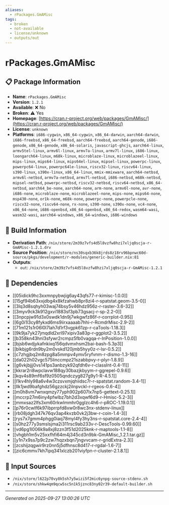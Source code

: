 ```yaml
---
aliases:
  - rPackages.GmAMisc
tags:
  - broken
  - not-available
  - license/unknown
  - outputs/out
---
```


# rPackages.GmAMisc

## 📋 Package Information

- **Name**: `rPackages.GmAMisc`
- **Version**: `1.2.1`
- **Available**: ❌ No
- **Broken**: ⚠️ Yes
- **Homepage**: [https://cran.r-project.org/web/packages/GmAMisc/](https://cran.r-project.org/web/packages/GmAMisc/)
- **License**: `unknown`
- **Platforms**: `i686-cygwin`, `x86_64-cygwin`, `x86_64-darwin`, `aarch64-darwin`, `i686-freebsd`, `x86_64-freebsd`, `aarch64-freebsd`, `aarch64-genode`, `i686-genode`, `x86_64-genode`, `x86_64-solaris`, `javascript-ghcjs`, `aarch64-linux`, `armv5tel-linux`, `armv6l-linux`, `armv7a-linux`, `armv7l-linux`, `i686-linux`, `loongarch64-linux`, `m68k-linux`, `microblaze-linux`, `microblazeel-linux`, `mips-linux`, `mips64-linux`, `mips64el-linux`, `mipsel-linux`, `powerpc-linux`, `powerpc64-linux`, `powerpc64le-linux`, `riscv32-linux`, `riscv64-linux`, `s390-linux`, `s390x-linux`, `x86_64-linux`, `mmix-mmixware`, `aarch64-netbsd`, `armv6l-netbsd`, `armv7a-netbsd`, `armv7l-netbsd`, `i686-netbsd`, `m68k-netbsd`, `mipsel-netbsd`, `powerpc-netbsd`, `riscv32-netbsd`, `riscv64-netbsd`, `x86_64-netbsd`, `aarch64_be-none`, `aarch64-none`, `arm-none`, `armv6l-none`, `avr-none`, `i686-none`, `microblaze-none`, `microblazeel-none`, `mips-none`, `mips64-none`, `msp430-none`, `or1k-none`, `m68k-none`, `powerpc-none`, `powerpcle-none`, `riscv32-none`, `riscv64-none`, `rx-none`, `s390-none`, `s390x-none`, `vc4-none`, `x86_64-none`, `i686-openbsd`, `x86_64-openbsd`, `x86_64-redox`, `wasm64-wasi`, `wasm32-wasi`, `aarch64-windows`, `x86_64-windows`, `i686-windows`

## 🔧 Build Information

- **Derivation Path**: `/nix/store/2m39z7vfs4d5l8vzfw8hzi7xljq0scja-r-GmAMisc-1.2.1.drv`
- **Source Position**: `/nix/store/ns30sqxb36k8jrds8z18rv96bpnwc60d-source/pkgs/development/r-modules/generic-builder.nix:81`
- **Outputs**:
  - `out`:  `/nix/store/2m39z7vfs4d5l8vzfw8hzi7xljq0scja-r-GmAMisc-1.2.1`

## 🔗 Dependencies

- [[05idick9hc3xxmnpybwjig6ay43qfs77-r-kimisc-1.0.0]]
- [[15gf94b63xxjdbg4x8kfzahwb8pr8zi4-r-spatstat.geom-3.5-0]]
- [[3lq3d8sqhyh03waj74bsy5v46hdz956z-r-raster-3.6-32]]
- [[3myv9ck3k912gxvi1883sf3pb73gsacj-r-sp-2.2-0]]
- [[3npcpjw91d3x0swdk1dn9j7wkgwfz86f-r-corrplot-0.95]]
- [[6g0i1l3cy8fykxd6ms9iirxaaaab7hhi-r-RcmdrMisc-2.9-2]]
- [[71m121s1r06l0l7lah7d1rf3vgpk61zp-r-caTools-1.18.3]]
- [[9k9ja7yk27jmqdld2xrl97xipiv3a83p-r-ggplot2-3.5.2]]
- [[b358kn43hnl3sfywr2rcmpz5fb0vagqa-r-InPosition-1.0.0]]
- [[bjsb6wdjykafnkixq156qdvmxhsm2bai-bash-5.3p3]]
- [[blkbjg6rdn9by2m0vskd120jmb5hyy0z-r-lsr-0.5.2]]
- [[c7zhgjbq2m8zpg8a5mmpv4ymv5ryfvnm-r-dismo-1.3-16]]
- [[da022h02vgc575linccmpz21szabbpvy-r-plyr-1.8.9]]
- [[g6vkjbjjj0vs141ps3anbzyk92qfdh6v-r-classInt-0.4-11]]
- [[kkrar2ri8wpclavw188qy30bazjkbyym-r-ggrepel-0.9.6]]
- [[kqv4s89mf6sf9z0505qndczyg827g9y1-R-4.5.1]]
- [[l1kv4hly98a6v4w3czsvxmjqhiidsc7r-r-spatstat.random-3.4-1]]
- [[llk1jwd9bafghdz56gzzckj2ilnpvckl-r-rgeos-0.6-4]]
- [[m0h8vm7wnxqmzy77yph902p607lx7np5-gettext-0.25.1]]
- [[mccrp27m6iny4pfwlbz7bh2d3xqwf6d9-r-Hmisc-5.2-3]]
- [[mmxsaz2lfs3xm60rkwlmmhr0gglzc4h6-r-pROC-1.19.0.1]]
- [[p76r0cwlf6k97ibprrpfd8xw0r8wc3nx-stdenv-linux]]
- [[rb08jdgh347k76qv3ap4kvzb0vk2j3bw-r-coin-1.4-3]]
- [[rys7x7gmm4phgg0iaq78myl4fy3hy3ns-r-spatstat.core-2.4-4]]
- [[s0hz277y3smslsjma2i311rsc9ab233v-r-DescTools-0.99.60]]
- [[vd6pg1l006k9a8xj8zzn3f51d2025knk-r-maptools-1.1-8]]
- [[vhgbh1m5v25xxfhfi64m4j345cd3n9bk-GmAMisc_1.2.1.tar.gz]]
- [[y1n7x9ss7p9c2zw7hqzxbqn7jngvvcam-r-gridExtra-2.3]]
- [[zcshijzqgwir9rz0nn5j5dfhnsc8d417-r-rgdal-1.6-7]]
- [[zic6cmmv7kh7ipq341xlczb201viyfpn-r-cluster-2.1.8.1]]

## 📁 Input Sources

- `/nix/store/l622p70vy8k5sh7y5wizi5f2mic6ynpg-source-stdenv.sh`
- `/nix/store/shkw4qm9qcw5sc5n1k5jznc83ny02r39-default-builder.sh`

---
*Generated on 2025-09-27 13:00:26 UTC*
